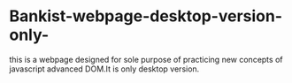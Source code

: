 # Bankist-webpage-desktop-version-only-
this is a webpage designed for sole purpose of practicing new concepts of javascript advanced DOM.It is only desktop version.
